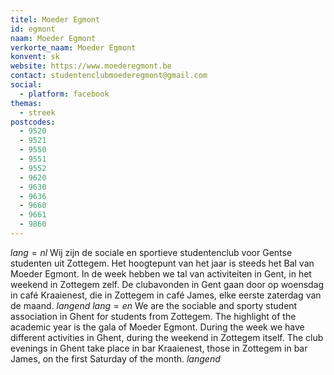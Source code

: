 ```yaml
---
titel: Moeder Egmont
id: egmont
naam: Moeder Egmont
verkorte_naam: Moeder Egmont
konvent: sk
website: https://www.moederegmont.be
contact: studentenclubmoederegmont@gmail.com
social:
  - platform: facebook
themas:
  - streek
postcodes:
  - 9520
  - 9521
  - 9550
  - 9551
  - 9552
  - 9620
  - 9630
  - 9636
  - 9660
  - 9661
  - 9860
---
```


$lang=nl$ 
Wij zijn de sociale en sportieve studentenclub voor Gentse studenten uit Zottegem. Het hoogtepunt van het jaar is steeds het Bal van Moeder Egmont. In de week hebben we tal van activiteiten in Gent, in het weekend in Zottegem zelf. De clubavonden in Gent gaan door op woensdag in café Kraaienest, die in Zottegem in café James, elke eerste zaterdag van de maand. 
$langend$ 
$lang=en$ 
We are the sociable and sporty student association in Ghent for students from Zottegem. The highlight of the academic year is the gala of Moeder Egmont. During the week we have different activities in Ghent, during the weekend in Zottegem itself. The club evenings in Ghent take place in bar Kraaienest, those in Zottegem in bar James, on the first Saturday of the month. 
$langend$
